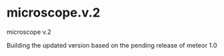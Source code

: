 microscope.v.2
==============

microscope v.2

Building the updated version based on the pending release of meteor 1.0
